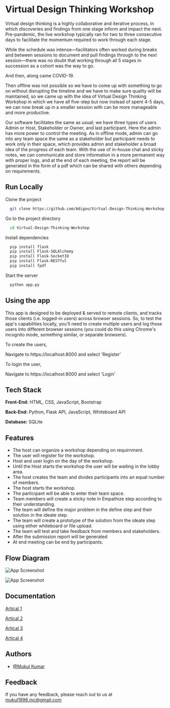 
# Virtual Design Thinking Workshop

Virtual design thinking is a highly collaborative and iterative process, in which discoveries and findings from one stage inform and impact the next. Pre-pandemic, the live workshop typically ran for two to three consecutive days to facilitate the momentum required to work through each stage.

While the schedule was intense—facilitators often worked during breaks and between sessions to document and pull findings through to the next session—there was no doubt that working through all 5 stages in succession as a cohort was the way to go.

And then, along came COVID-19.

Then offline was not possible so we have to come up with something to go on without disrupting the timeline and we have to make sure quality will be maintained, so we came up with the idea of Virtual Design Thinking Workshop in which we have all five-step but now instead of spent 4-5 days, we can now break up in a smaller session with can be more manageable and more productive.

Our software facilitates the same as usual; we have three types of users Admin or Host, Stakeholder or Owner, and last participant. Here the admin has more power to control the meeting. As in offline mode, admin can go into any team space the same as a stakeholder but participant needs to work only in their space, which provides admin and stakeholder a broad idea of the progress of each team. With the use of in-house chat and sticky notes, we can communicate and store information in a more permanent way with proper logs, and at the end of each meeting, the report will be generated in the form of a pdf which can be shared with others depending on requirements.
## Run Locally

Clone the project

```bash
  git clone https://github.com/Adigoo/Virtual-Design-Thinking-Workshop.git
```

Go to the project directory

```bash
  cd Virtual-Design-Thinking-Workshop
```

Install dependencies

```bash
  pip install flask
  pip install Flask-SQLAlchemy
  pip install Flask-SocketIO
  pip install Flask-RESTful
  pip install fpdf
```

Start the server

```bash
  python app.py
```

## Using the app
This app is designed to be deployed & served to remote clients, and tracks those clients (i.e. logged-in users) across browser sessions. So, to test the app's  capabilities locally, you'll need to create multiple users and log those users into different browser sessions (you could do this using Chrome's incognito mode, something similar, or separate browsers). 

To create the users,

Navigate to https://localhost:8000 and select 'Register'

To login the user,

Navigate to https://localhost:8000 and select 'Login'

## Tech Stack

**Front-End:** HTML, CSS, JavaScript, Bootstrap

**Back-End:** Python, Flask API, JavaScript, Whiteboard API

**Database:** SQLite

## Features

- The host can organize a workshop depending on requirnment.
- The user will register for the workshop.
- Host and user login on the day of the workshop.
- Until the Host starts the workshop the user will be waiting in the lobby area.
- The host creates the team and divides participants into an equal number of members.
- The host starts the workshop.
- The participant will be able to enter their team space.
- Team members will create a sticky note in Empathize step according to their understanding.
- The team will define the major problem in the define step and their solution in the ideate step.
- The team will create a prototype of the solution from the ideate step using either whiteboard or file upload.
- The team will test and take feedback from members and stakeholders.
- After the submission report will be generated
- At end meeting can be end by participants.


## Flow Diagram

![App Screenshot](https://i.ibb.co/Fb4GD9t/image.png)

![App Screenshot](https://i.ibb.co/GnvHvnm/image.png)


## Documentation

[Artical 1](https://drive.google.com/file/d/0B5tEq_Jf3-6oOVk0SWkzM2xmOTg/view?resourcekey=0-gBtx2H9ne8GQnRafv83JMg)

[Artical 2](https://netmind.net/en/design-thinking-in-an-hour-workshop-framework/)

[Artical 3](https://medium.com/windmill-smart-solutions/design-thinking-workshop-step-by-step-guide-428171c2adee)

[Artical 4](https://miro.com/blog/how-to-run-a-virtual-design-thinking-workshop/)

## Authors

- [@Mukul Kumar](http://github.com/mkk96)



## Feedback

If you have any feedback, please reach out to us at mukul1996.mc@gmail.com

